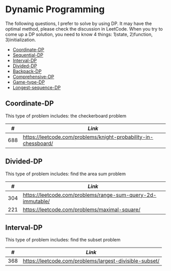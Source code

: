 # Dynamic Programming

The following questions, I prefer to solve by using DP. It may have the optimal method, please check the discussion in LeetCode. When you try to come up a DP solution, you need to know 4 things: 1)state, 2)function, 3)initialization.

* [Coordinate-DP](##Coordinate-DP)
* [Sequential-DP](##Sequential-DP)
* [Interval-DP](##Interval-DP)
* [Divided-DP](##Divided-DP)
* [Backpack-DP](##Backpack-DP)
* [Comprehensive-DP](##Comprehensive-DP)
* [Game-type-DP](##Game-type-DP)
* [Longest-sequence-DP](##Longest-sequence-DP)

## Coordinate-DP

This type of problem includes: the checkerboard problem

| *#* | *Link* |
| ---- | --------------------------------------------------------------------- |
| 688 | https://leetcode.com/problems/knight-probability-in-chessboard/

## Divided-DP

This type of problem includes: find the area sum problem

| *#* | *Link* |
| ---- | --------------------------------------------------------------------- |
| 304 | https://leetcode.com/problems/range-sum-query-2d-immutable/ |
| 221 | https://leetcode.com/problems/maximal-square/ |

## Interval-DP

This type of problem includes: find the subset problem

| *#* | *Link* |
| ---- | --------------------------------------------------------------------- |
| 368 | https://leetcode.com/problems/largest-divisible-subset/ |
